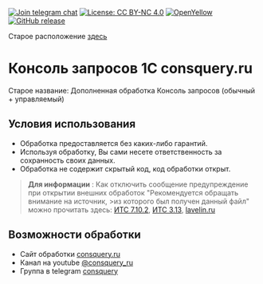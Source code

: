 [![Join telegram chat](https://img.shields.io/badge/chat-telegram-blue?style=flat&logo=telegram)](https://t.me/consquery)
[![License: CC BY-NC 4.0](https://img.shields.io/badge/License-CC%20BY--NC%204.0-lightgrey.svg)](https://creativecommons.org/licenses/by-nc/4.0/)
[![OpenYellow](https://img.shields.io/endpoint?url=https://openyellow.neocities.org/badges/1/170938418.json)](https://openyellow.notion.site/openyellow/24727888daa641af95514b46bee4d6f2?p=1cf8ebf062ea45bdbe4902540b5385a8&amp;pm=s)
[![GitHub release](https://img.shields.io/github/release/lavelinevgeny/consquery.svg?style=flat-square)](https://github.com/lavelinevgeny/consquery/releases)

<!---
[![GitHub license](https://img.shields.io/github/license/lavelinevgeny/consquery.svg?style=flat-square)](https://github.com/lavelinevgeny/consquery/blob/develop/LICENSE.md)
[![Статус Порога Качества](https://sonar.openbsl.ru/api/project_badges/measure?project=consquery&metric=alert_status)](https://sonar.openbsl.ru/dashboard?id=consquery)
[![Рейтинг Сопровождаемости](https://sonar.openbsl.ru/api/project_badges/measure?project=consquery&metric=sqale_rating)](https://sonar.openbsl.ru/dashboard?id=consquery)
--> 



Старое расположение <a href = "https://github.com/evgenylavelin/consquery" target="_blank">здесь</a>
# Консоль запросов 1С consquery.ru
Старое название: Дополненная обработка Консоль запросов (обычный + управляемый)
## Условия использования
* Обработка предоставляется без каких-либо гарантий.
* Используя обработку, Вы сами несете ответственность за сохранность своих данных.
* Обработка не содержит скрытый код, код обработки открыт.
>**Для информации** : Как отключить сообщение предупреждение при открытии внешних обработок "Рекомендуется обращать внимание на источник, >из которого был получен данный файл" можно прочитать здесь: <a href = "https://its.1c.ru/db/v838doc#bookmark:dev:TI000001873@7cef95fa" target="_blank">ИТС 7.10.2</a>, <a href = "https://its.1c.ru/db/v838doc/bookmark/adm/TI000000376" target="_blank">ИТС 3.13</a>, <a href = "https://lavelin.ru/knowledgebase/%D0%BE%D1%82%D0%BA%D0%BB%D1%8E%D1%87%D0%B5%D0%BD%D0%B8%D0%B5-%D0%BF%D1%80%D0%B5%D0%B4%D1%83%D0%BF%D1%80%D0%B5%D0%B6%D0%B4%D0%B5%D0%BD%D0%B8%D1%8F-%D0%BF%D1%80%D0%B8-%D0%BE%D1%82%D0%BA%D1%80%D1%8B/" target="_blank">lavelin.ru</a>

## Возможности обработки
- Сайт обработки <a href = "https://consquery.ru" target="_blank">consquery.ru</a>
- Канал на youtube <a href = "https://www.youtube.com/@consquery_ru" target="_blank">@consquery_ru</a>
- Группа в telegram <a href = "https://t.me/consquery" target="_blank">consquery</a>
